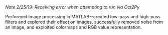 _Note 2/25/19: Receiving error when attempting to run via Oct2Py_

Performed image processing in MATLAB--created low-pass and high-pass filters and explored their effect on images, successfully removed noise from an image, and exploited colormaps and RGB value representation.
